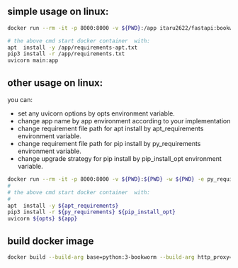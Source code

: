 ## simple usage on linux:
```bash
docker run --rm -it -p 8000:8000 -v ${PWD}:/app itaru2622/fastapi:bookworm

# the above cmd start docker container  with:
apt  install -y /app/requirements-apt.txt
pip3 install -r /app/requirements.txt
uvicorn main:app 
```

## other usage on linux:
you can:
- set any uvicorn options by opts environment variable.
- change app name by app environment according to your implementation
- change requirement file path for apt install by apt_requirements environment variable.
- change requirement file path for pip install by py_requirements  environment variable.
- change upgrade strategy      for pip install by pip_install_opt  environment variable.

```bash
docker run --rm -it -p 8000:8000 -v ${PWD}:${PWD} -w ${PWD} -e py_requirements=${PWD}/requirements.txt -e pip_install_opt='--upgrade --upgrade-strategy eager' -e apt_requirements=${PWD}/requirements-apt.txt -e app=main:app -e opts='--host 0.0.0.0 --reload --reload-include "*.py" --reload-include "*.conf"' itaru2622/fastapi:bookworm
#
# the above cmd start docker container  with:
#
apt  install -y ${apt_requirements}
pip3 install -r ${py_requirements} ${pip_install_opt}
uvicorn ${opts} ${app}
```

## build docker image
```bash
docker build --build-arg base=python:3-bookworm --build-arg http_proxy=${http_proxy} --build-arg https_proxy=${https_proxy} -t itaru2622/fastapi:bookworm .
```
